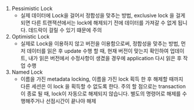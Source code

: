 1. Pessimistic Lock
    - 실제 데이터에 Lock을 걸어서 정합성을 맞추는 방법, exclusive lock 을 걸게 되면 다른 트랜잭션에서는 lock에 해제되기 전에 데이터를 가져갈 수 없게 됩니다. 데드락이 걸릴 수 있기 떄문에 주의
2. Optimistic Lock
    - 실제로 Lock을 이용하지 않고 버전을 이용함으로써, 정합성을 맞추는 방법, 먼저 데이터를 읽은 후 update 수행 할 때, 현재 버전이 맞는지 확인하여 업데이트, 내가 읽은 버전에서 수정사항이 생겼을 경우에 application 다시 읽은 후 작업 수행
3. Named Lock
    - 이름을 가진 metadata locking, 이름을 가진 lock 획득 한 후 해제할 때까지 다른 세션은 이 lock 을 획득할 수 없도록 한다. 주의 할 점으로는 transaction 이 종료 될 때, lock이 자동으로 해제되지 않습니다. 별도의 명령어로 해제를 수행해주거나 선점시간이 끝나야 해제